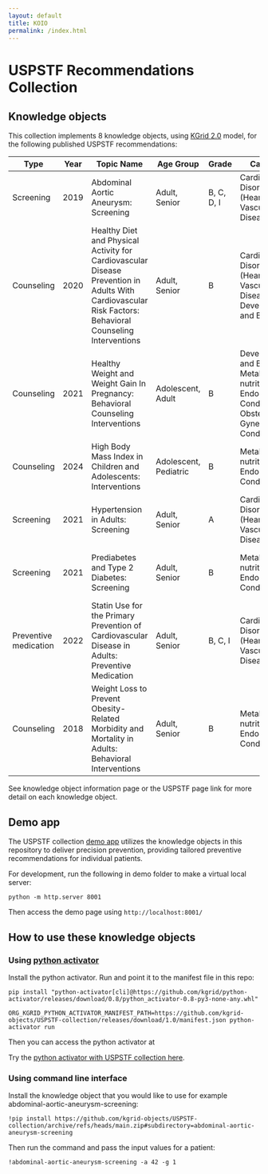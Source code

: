 ```yaml
---
layout: default
title: KOIO
permalink: /index.html
---
```


# USPSTF Recommendations Collection

## Knowledge objects
This collection implements 8 knowledge objects, using [KGrid 2.0](https://github.com/kgrid/specs/blob/master/docs/kgrid-knowledge-objects.md) model, for the following published USPSTF recommendations:

|Type|Year|Topic Name|Age Group|Grade|Category|Links|
|-|-|-|-|-|-|-|
| Screening | 2019 | Abdominal Aortic Aneurysm: Screening| Adult, Senior | B, C, D, I| Cardiovascular Disorders (Heart and Vascular Diseases)| [Knowledge object information page](./abdominal-aortic-aneurysm-screening/),[USPSTF page](https://www.uspreventiveservicestaskforce.org/uspstf/index.php/recommendation/abdominal-aortic-aneurysm-screening) |
| Counseling| 2020 | Healthy Diet and Physical Activity for Cardiovascular Disease Prevention in Adults With Cardiovascular Risk Factors: Behavioral Counseling Interventions | Adult, Senior | B | Cardiovascular Disorders (Heart and Vascular Diseases), Development and Behavior | [Knowledge object information page](./cardiovascular-prevention-diet-activity/),[USPSTF page](https://www.uspreventiveservicestaskforce.org/uspstf/index.php/recommendation/healthy-diet-and-physical-activity-counseling-adults-with-high-risk-of-cvd) |
| Counseling| 2021 | Healthy Weight and Weight Gain In Pregnancy: Behavioral Counseling Interventions | Adolescent, Adult | B | Development and Behavior, Metabolic, nutritional, and Endocrine Conditions, Obstetric and Gynecologic Conditions | [Knowledge object information page](./pregnancy-healthy-weight-gain/),[USPSTF page](https://www.uspreventiveservicestaskforce.org/uspstf/recommendation/healthy-weight-and-weight-gain-during-pregnancy-behavioral-counseling-interventions)|
| Counseling| 2024 | High Body Mass Index in Children and Adolescents: Interventions | Adolescent, Pediatric | B | Metabolic, nutritional, and Endocrine Conditions | [Knowledge object information page](./high-body-mass-index/),[USPSTF page](https://www.uspreventiveservicestaskforce.org/uspstf/recommendation/obesity-in-children-and-adolescents-screening) |
| Screening | 2021 | Hypertension in Adults: Screening | Adult, Senior | A | Cardiovascular Disorders (Heart and Vascular Diseases)| [Knowledge object information page](./hypertension-screening/),[USPSTF page](https://www.uspreventiveservicestaskforce.org/uspstf/recommendation/hypertension-in-adults-screening) |
| Screening | 2021 | Prediabetes and Type 2 Diabetes: Screening| Adult, Senior | B | Metabolic, nutritional, and Endocrine Conditions | [Knowledge object information page](./diabetes-screening/),[USPSTF page](https://www.uspreventiveservicestaskforce.org/uspstf/recommendation/screening-for-prediabetes-and-type-2-diabetes) |
| Preventive medication| 2022 | Statin Use for the Primary Prevention of Cardiovascular Disease in Adults: Preventive Medication | Adult, Senior | B, C, I | Cardiovascular Disorders (Heart and Vascular Diseases)| [Knowledge object information page](./cardiovascular-prevention-statin-use/),[USPSTF page](https://www.uspreventiveservicestaskforce.org/uspstf/recommendation/statin-use-in-adults-preventive-medication#fullrecommendationstart) |
| Counseling| 2018 | Weight Loss to Prevent Obesity-Related Morbidity and Mortality in Adults: Behavioral Interventions | Adult, Senior | B | Metabolic, nutritional, and Endocrine Conditions | [Knowledge object information page](./prevent-obesity-morbidity-mortality/),[USPSTF page](https://www.uspreventiveservicestaskforce.org/uspstf/index.php/recommendation/obesity-in-adults-interventions) |

See knowledge object information page or the USPSTF page link for more detail on each knowledge object.

## Demo app
The USPSTF collection [demo app](./demo/) utilizes the knowledge objects in this repository to deliver precision prevention, providing tailored preventive recommendations for individual patients. 

For development, run the following in demo folder to make a virtual local server:
```
python -m http.server 8001
```

Then access the demo page using `http://localhost:8001/`

## How to use these knowledge objects

### Using [python activator](https://github.com/kgrid/python-activator)
Install the python activator. Run and point it to the manifest file in this repo:

```
pip install "python-activator[cli]@https://github.com/kgrid/python-activator/releases/download/0.8/python_activator-0.8-py3-none-any.whl"

ORG_KGRID_PYTHON_ACTIVATOR_MANIFEST_PATH=https://github.com/kgrid-objects/USPSTF-collection/releases/download/1.0/manifest.json python-activator run
```

Then you can access the python activator at 

Try the [python activator with USPSTF collection here](https://uspstf-collection-b68f2ecc738e.herokuapp.com/docs).

### Using command line interface
Install the knowledge object that you would like to use for example abdominal-aortic-aneurysm-screening:
```batch
!pip install https://github.com/kgrid-objects/USPSTF-collection/archive/refs/heads/main.zip#subdirectory=abdominal-aortic-aneurysm-screening
```

Then run the command and pass the input values for a patient:
```
!abdominal-aortic-aneurysm-screening -a 42 -g 1
```
